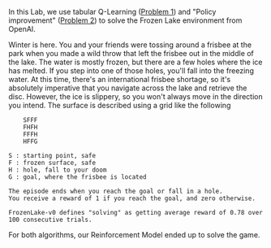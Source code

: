 In this Lab, we use tabular Q-Learning ([Problem 1](https://github.com/clement-micol/Reinforcement-Learning/blob/main/Lab1/Lab1_Problem1.ipynb)) and "Policy improvement" ([Problem 2](https://github.com/clement-micol/Reinforcement-Learning/blob/main/Lab1/Lab1_Problem2.ipynb)) to solve the Frozen Lake environment from OpenAI.

Winter is here. You and your friends were tossing around a frisbee at the park
    when you made a wild throw that left the frisbee out in the middle of the lake.
    The water is mostly frozen, but there are a few holes where the ice has melted.
    If you step into one of those holes, you'll fall into the freezing water.
    At this time, there's an international frisbee shortage, so it's absolutely imperative that
    you navigate across the lake and retrieve the disc.
    However, the ice is slippery, so you won't always move in the direction you intend.
    The surface is described using a grid like the following

        SFFF
        FHFH
        FFFH
        HFFG

    S : starting point, safe
    F : frozen surface, safe
    H : hole, fall to your doom
    G : goal, where the frisbee is located

    The episode ends when you reach the goal or fall in a hole.
    You receive a reward of 1 if you reach the goal, and zero otherwise.
    
    FrozenLake-v0 defines "solving" as getting average reward of 0.78 over 100 consecutive trials.
    
For both algorithms, our Reinforcement Model ended up to solve the game.
